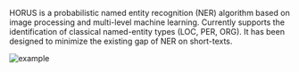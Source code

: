 HORUS is a probabilistic named entity recognition (NER) algorithm based on image processing and multi-level machine learning. Currently supports the identification of classical named-entity types (LOC, PER, ORG). It has been designed to minimize the existing gap of NER on short-texts.  

![example](http://dne5.com/whitney_example_peq.png)
